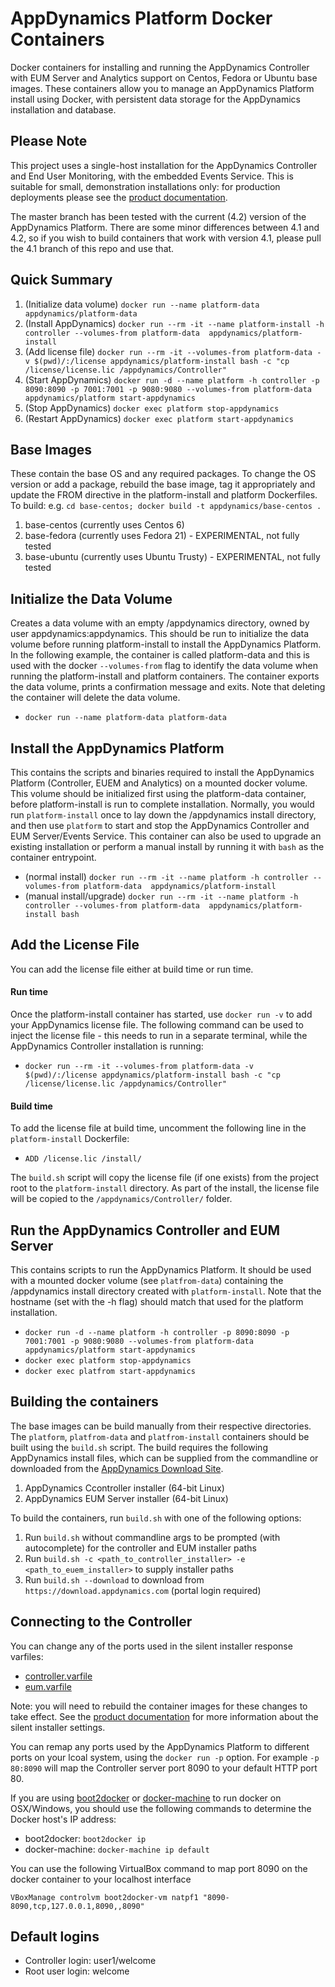 # AppDynamics Platform Docker Containers
Docker containers for installing and running the AppDynamics Controller with EUM Server and Analytics support on Centos, Fedora or Ubuntu base images. These containers allow you to manage an AppDynamics Platform install using Docker, with persistent data storage for the AppDynamics installation and database.

## Please Note
This project uses a single-host installation for the AppDynamics Controller and End User Monitoring, with the embedded Events Service.  This is suitable for small, demonstration installations only: for production deployments please see the [product documentation](https://docs.appdynamics.com/display/PRO41/Install+the+Events+Service).

The master branch has been tested with the current (4.2) version of the AppDynamics Platform.  There are some minor differences between 4.1 and 4.2, so if you wish to build containers that work with version 4.1, please pull the 4.1 branch of this repo and use that. 

## Quick Summary
1. (Initialize data volume) `docker run --name platform-data appdynamics/platform-data`
2. (Install AppDynamics) `docker run --rm -it --name platform-install -h controller --volumes-from platform-data  appdynamics/platform-install`
3. (Add license file) `docker run --rm -it --volumes-from platform-data -v $(pwd)/:/license appdynamics/platform-install bash -c "cp /license/license.lic /appdynamics/Controller"`
4. (Start AppDynamics) `docker run -d --name platform -h controller -p 8090:8090 -p 7001:7001 -p 9080:9080 --volumes-from platform-data appdynamics/platform start-appdynamics`
5. (Stop AppDynamics) `docker exec platform stop-appdynamics`
6. (Restart AppDynamics) `docker exec platform start-appdynamics`

## Base Images
These contain the base OS and any required packages.  To change the OS version or add a package, rebuild the base image, tag it appropriately and update the FROM directive in the platform-install and platform Dockerfiles.  To build: e.g. `cd base-centos; docker build -t appdynamics/base-centos .`

1. base-centos (currently uses Centos 6)
2. base-fedora (currently uses Fedora 21) - EXPERIMENTAL, not fully tested
3. base-ubuntu (currently uses Ubuntu Trusty) - EXPERIMENTAL, not fully tested

## Initialize the Data Volume
Creates a data volume with an empty /appdynamics directory, owned by user appdynamics:appdynamics.  This should be run to initialize the data volume before running platform-install to install the AppDynamics Platform. In the following example, the container is called platform-data and this is used with the docker `--volumes-from` flag to identify the data volume when running the platform-install and platform containers. The container exports the data volume, prints a confirmation message and exits. Note that deleting the container will delete the data volume. 

- `docker run --name platform-data platform-data`

## Install the AppDynamics Platform
This contains the scripts and binaries required to install the AppDynamics Platform (Controller, EUEM and Analytics) on a mounted docker volume.  This volume should be initialized first using the platform-data container, before platform-install is run to complete installation.  Normally, you would run `platform-install` once to lay down the /appdynamics install directory, and then use `platform` to start and stop the AppDynamics Controller and EUM Server/Events Service. This container can also be used to upgrade an existing installation or perform a manual install by running it with `bash` as the container entrypoint.

- (normal install) `docker run --rm -it --name platform -h controller --volumes-from platform-data  appdynamics/platform-install`
- (manual install/upgrade) `docker run --rm -it --name platform -h controller --volumes-from platform-data  appdynamics/platform-install bash` 

## Add the License File
You can add the license file either at build time or run time.
#### Run time
Once the platform-install container has started, use `docker run -v` to add your AppDynamics license file. The following command can be used to inject the license file - this needs to run in a separate terminal, while the AppDynamics Controller installation is running:
- `docker run --rm -it --volumes-from platform-data -v $(pwd)/:/license appdynamics/platform-install bash -c "cp /license/license.lic /appdynamics/Controller"`

#### Build time
To add the license file at build time, uncomment the following line in the `platform-install` Dockerfile:
- `ADD /license.lic /install/`

The `build.sh` script will copy the license file (if one exists) from the project root to the `platform-install` directory. As part of the install, the license file will be copied to the `/appdynamics/Controller/` folder. 

## Run the AppDynamics Controller and EUM Server

This contains scripts to run the AppDynamics Platform. It should be used with a mounted docker volume (see `platfrom-data`) containing the /appdynamics install directory created with `platform-install`.  Note that the hostname (set with the -h flag) should match that used for the platform installation.
- `docker run -d --name platform -h controller -p 8090:8090 -p 7001:7001 -p 9080:9080 --volumes-from platform-data appdynamics/platform start-appdynamics`
- `docker exec platform stop-appdynamics`
- `docker exec platfrom start-appdynamics`

## Building the containers
The base images can be build manually from their respective directories.  The `platform`, `platfrom-data` and `platfrom-install` containers should be built using the `build.sh` script. The build requires the following AppDynamics install files, which can be supplied from the commandline or downloaded from the [AppDynamics Download Site](https://download.appdynamics.com/).

1. AppDynamics Ccontroller installer (64-bit Linux) 
2. AppDynamics EUM Server installer (64-bit Linux)

To build the containers, run `build.sh` with one of the following options:

1. Run `build.sh` without commandline args to be prompted (with autocomplete) for the controller and EUM installer paths
2. Run `build.sh -c <path_to_controller_installer> -e <path_to_euem_installer>` to supply installer paths
3. Run `build.sh --download` to download from `https://download.appdynamics.com` (portal login required)

## Connecting to the Controller
You can change any of the ports used in the silent installer response varfiles:
- [controller.varfile](https://github.com/Appdynamics/appdynamics-platform-docker/blob/master/controller.varfile)
- [eum.varfile](https://github.com/Appdynamics/appdynamics-platform-docker/blob/master/eum.varfile)

Note: you will need to rebuild the container images for these changes to take effect.  See the [product documentation](https://docs.appdynamics.com/display/PRO41/Install+the+Controller#InstalltheController-installeroptionsInstallationConfigurationSettings) for more information about the silent installer settings.

You can remap any ports used by the AppDynamics Platform to different ports on your lcoal system, using the `docker run -p` option.  For example `-p 80:8090` will map the Controller server port 8090 to your default HTTP port 80.

If you are using [boot2docker](http://boot2docker.io/) or [docker-machine](https://docs.docker.com/machine/) to run docker on OSX/Windows, you should use the following commands to determine the Docker host's IP address:

- boot2docker: `boot2docker ip`
- docker-machine: `docker-machine ip default`

You can use the following VirtualBox command to map port 8090 on the docker container to your localhost interface 

`VBoxManage controlvm boot2docker-vm natpf1 "8090-8090,tcp,127.0.0.1,8090,,8090"`

## Default logins 

- Controller login: user1/welcome
- Root user login: welcome
